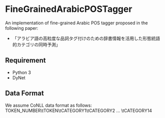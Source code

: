 # FineGrainedArabicPOSTagger
An implementation of fine-grained Arabic POS tagger proposed in the following paper:
- 「アラビア語の高粒度な品詞タグ付けのための辞書情報を活用した形態統語的カテゴリの同時予測」

## Requirement
- Python 3
- DyNet

## Data Format
We assume CoNLL data format as follows:
    TOKEN_NUMBER\tTOKEN\tCATEGORY1\tCATEGORY2 ... \tCATEGORY14
